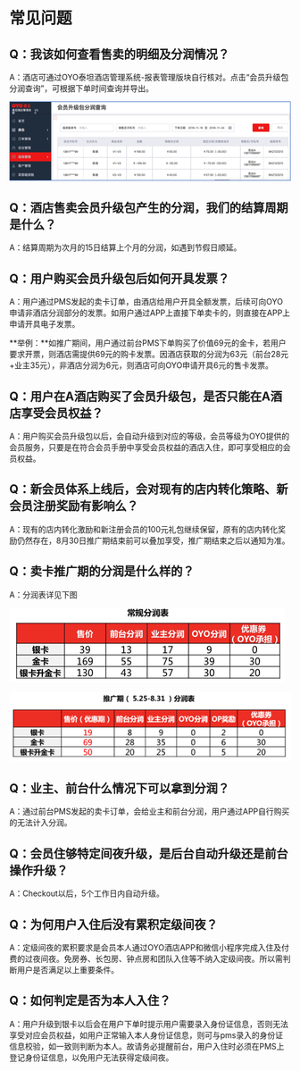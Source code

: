 # 常见问题

## Q：我该如何查看售卖的明细及分润情况？

A：酒店可通过OYO泰坦酒店管理系统-报表管理版块自行核对。点击“会员升级包分润查询”，可根据下单时间查询并导出。

![](../../.gitbook/assets/image%20%28202%29.png)

## Q：酒店售卖会员升级包产生的分润，我们的结算周期是什么？

A：结算周期为次月的15日结算上个月的分润，如遇到节假日顺延。

## Q：用户购买会员升级包后如何开具发票？

A：用户通过PMS发起的卖卡订单，由酒店给用户开具全额发票，后续可向OYO申请非酒店分润部分的发票。如用户通过APP上直接下单卖卡的，则直接在APP上申请开具电子发票。

**举例：**如推广期间，用户通过前台PMS下单购买了价值69元的金卡，若用户要求开票，则酒店需提供69元的购卡发票。因酒店获取的分润为63元（前台28元+业主35元），非酒店分润为6元，则酒店可向OYO申请开具6元的售卡发票。

## Q：用户在A酒店购买了会员升级包，是否只能在A酒店享受会员权益？

A：用户购买会员升级包以后，会自动升级到对应的等级，会员等级为OYO提供的会员服务，只要是在符合会员手册中享受会员权益的酒店入住，即可享受相应的会员权益。

## Q：新会员体系上线后，会对现有的店内转化策略、新会员注册奖励有影响么？

A：现有的店内转化激励和新注册会员的100元礼包继续保留，原有的店内转化奖励仍然存在，8月30日推广期结束前可以叠加享受，推广期结束之后以通知为准。

## Q：卖卡推广期的分润是什么样的？

A：分润表详见下图

![](../../.gitbook/assets/image%20%28505%29.png)

![](../../.gitbook/assets/image%20%28779%29.png)

## Q：业主、前台什么情况下可以拿到分润？

A：通过前台PMS发起的卖卡订单，会给业主和前台分润，用户通过APP自行购买的无法计入分润。

## Q：会员住够特定间夜升级，是后台自动升级还是前台操作升级？

A：Checkout以后，5个工作日内自动升级。

## Q：为何用户入住后没有累积定级间夜？

A：定级间夜的累积要求是会员本人通过OYO酒店APP和微信小程序完成入住及付费的过夜间夜。免房券、长包房、钟点房和团队入住等不纳入定级间夜。所以需判断用户是否满足以上重要条件。

## Q：如何判定是否为本人入住？

A：用户升级到银卡以后会在用户下单时提示用户需要录入身份证信息，否则无法享受对应会员权益，如用户正常输入本人身份证信息，则可与pms录入的身份证信息校验，如一致则判断为本人。故请务必提醒前台，用户入住时必须在PMS上登记身份证信息，以免用户无法获得定级间夜。


